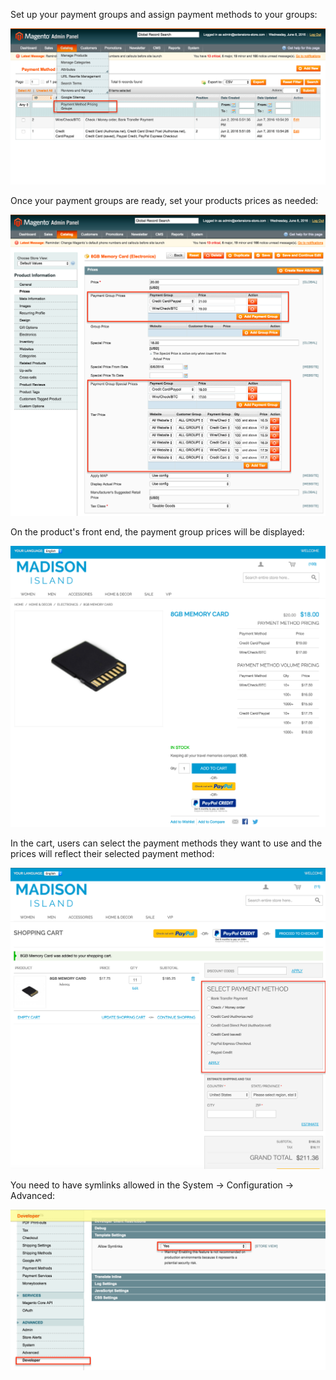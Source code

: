 Set up your payment groups and assign payment methods to your groups:

![Payment Groups Admin](paymentgroups.png) 

Once your payment groups are ready, set your products prices as needed:

![Product Edit Prices](prices.png) 

On the product's front end, the payment group prices will be displayed:

![Product View](product_view.png) 

In the cart, users can select the payment methods they want to use and the prices will reflect their selected payment method:

![Cart](cart.png) 

You need to have symlinks allowed in the System -> Configuration -> Advanced:

![Symlinks](Symlinks.png)
